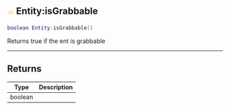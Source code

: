 ## ![shared](.gitbook/assets/shared.png) Entity:isGrabbable


```lua
boolean Entity:isGrabbable()
```

Returns true if the ent is grabbable



------
## Returns

| Type | Description |
| ---- | ----------: |
| boolean |  |


